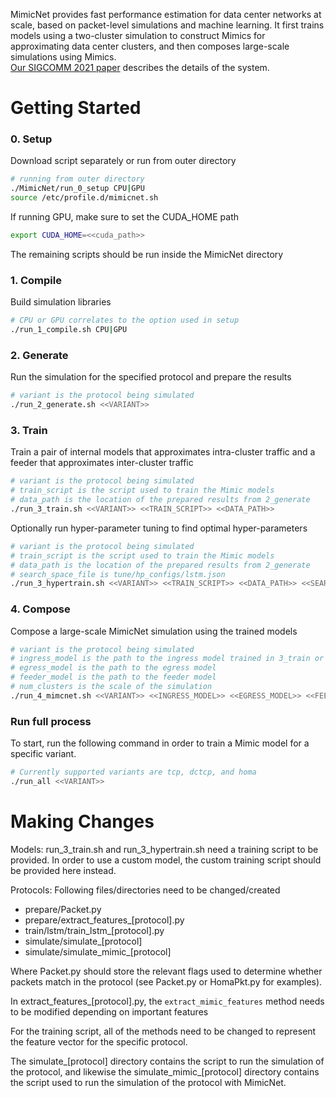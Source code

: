 MimicNet provides fast performance estimation for data center networks at scale, based on packet-level simulations and machine learning.
It first trains models using a two-cluster simulation to construct Mimics for approximating data center clusters, and then composes large-scale simulations using Mimics.  
[Our SIGCOMM 2021 paper](https://dl.acm.org/doi/10.1145/3452296.3472926) describes the details of the system.

# Getting Started
### 0. Setup

Download script separately or run from outer directory
```bash
# running from outer directory
./MimicNet/run_0_setup CPU|GPU
source /etc/profile.d/mimicnet.sh
```

If running GPU, make sure to set the CUDA_HOME path 
```bash
export CUDA_HOME=<<cuda_path>>
```


The remaining scripts should be run inside the MimicNet directory
### 1. Compile 

Build simulation libraries 
```bash
# CPU or GPU correlates to the option used in setup
./run_1_compile.sh CPU|GPU
```

### 2. Generate

Run the simulation for the specified protocol and prepare the results
```bash
# variant is the protocol being simulated 
./run_2_generate.sh <<VARIANT>>
```
### 3. Train 

Train a pair of internal models that approximates intra-cluster traffic and a feeder that approximates inter-cluster traffic

```bash
# variant is the protocol being simulated
# train_script is the script used to train the Mimic models
# data_path is the location of the prepared results from 2_generate
./run_3_train.sh <<VARIANT>> <<TRAIN_SCRIPT>> <<DATA_PATH>>
``` 

Optionally run hyper-parameter tuning to find optimal hyper-parameters

```bash
# variant is the protocol being simulated
# train_script is the script used to train the Mimic models
# data_path is the location of the prepared results from 2_generate
# search_space_file is tune/hp_configs/lstm.json
./run_3_hypertrain.sh <<VARIANT>> <<TRAIN_SCRIPT>> <<DATA_PATH>> <<SEARCH_SPACE_FILE>>
```

### 4. Compose

Compose a large-scale MimicNet simulation using the trained models

```bash
# variant is the protocol being simulated
# ingress_model is the path to the ingress model trained in 3_train or 3_hypertrain
# egress_model is the path to the egress model
# feeder_model is the path to the feeder model
# num_clusters is the scale of the simulation 
./run_4_mimcnet.sh <<VARIANT>> <<INGRESS_MODEL>> <<EGRESS_MODEL>> <<FEEDER_MODEL>> <<NUM_CLUSTERS>>
```

### Run full process

To start, run the following command in order to train a Mimic model for a specific variant.
```bash
# Currently supported variants are tcp, dctcp, and homa
./run_all <<VARIANT>>
```

# Making Changes

Models: run_3_train.sh and run_3_hypertrain.sh need a training script to be provided. In order to use a custom model, the custom training script should be provided here instead.

Protocols:
Following files/directories need to be changed/created
- prepare/Packet.py
- prepare/extract_features_[protocol].py
- train/lstm/train_lstm_[protocol].py
- simulate/simulate_[protocol]
- simulate/simulate_mimic_[protocol]

Where Packet.py should store the relevant flags used to determine whether packets match in the protocol (see Packet.py or HomaPkt.py for examples).
  
In extract_features_[protocol].py, the `extract_mimic_features` method needs to be modified depending on important features  

For the training script, all of the methods need to be changed to represent the feature vector for the specific protocol. 

The simulate_[protocol] directory contains the script to run the simulation of the protocol, and likewise the simulate_mimic_[protocol] directory contains the script used to run the simulation of the protocol with MimicNet.
